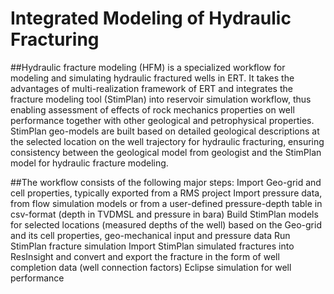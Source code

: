 # Integrated Modeling of Hydraulic Fracturing

##Hydraulic fracture modeling (HFM) is a specialized workflow for modeling and simulating hydraulic fractured wells in ERT. It takes the advantages of multi-realization framework of ERT and integrates the fracture modeling tool (StimPlan) into reservoir simulation workflow, thus enabling assessment of effects of rock mechanics properties on well performance together with other geological and petrophysical properties. StimPlan geo-models are built based on detailed geological descriptions at the selected location on the well trajectory for hydraulic fracturing, ensuring consistency between the geological model from geologist and the StimPlan model for hydraulic fracture modeling.


##The workflow consists of the following major steps:
Import Geo-grid and cell properties, typically exported from a RMS project
Import pressure data, from flow simulation models or from a user-defined pressure-depth table in csv-format (depth in TVDMSL and pressure in bara)
Build StimPlan models for selected locations (measured depths of the well) based on the Geo-grid and its cell properties, geo-mechanical input and pressure data
Run StimPlan fracture simulation
Import StimPlan simulated fractures into ResInsight and convert and export the fracture in the form of well completion data (well connection factors)
Eclipse simulation for well performance



